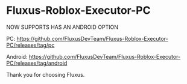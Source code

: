# Fluxus-Roblox-Executor-PC

NOW SUPPORTS HAS AN ANDROID OPTION

PC: https://github.com/FluxusDevTeam/Fluxus-Roblox-Executor-PC/releases/tag/pc

Android: https://github.com/FluxusDevTeam/Fluxus-Roblox-Executor-PC/releases/tag/android

Thank you for choosing Fluxus.
